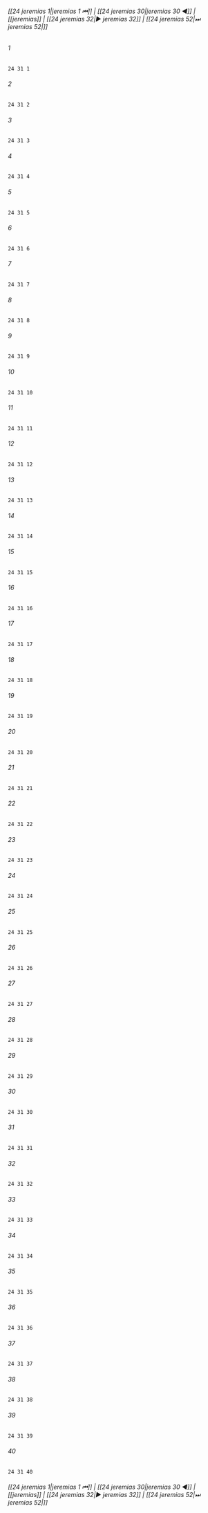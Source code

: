 
###### [[24 jeremias 1|jeremias 1 ⏮]] | [[24 jeremias 30|jeremias 30 ◀]] | [[jeremias]] | [[24 jeremias 32|▶ jeremias 32]] | [[24 jeremias 52|⏭ jeremias 52|]]

###### 1
``` verse
24 31 1 
```
###### 2
``` verse
24 31 2 
```
###### 3
``` verse
24 31 3 
```
###### 4
``` verse
24 31 4 
```
###### 5
``` verse
24 31 5 
```
###### 6
``` verse
24 31 6 
```
###### 7
``` verse
24 31 7 
```
###### 8
``` verse
24 31 8 
```
###### 9
``` verse
24 31 9 
```
###### 10
``` verse
24 31 10 
```
###### 11
``` verse
24 31 11 
```
###### 12
``` verse
24 31 12 
```
###### 13
``` verse
24 31 13 
```
###### 14
``` verse
24 31 14 
```
###### 15
``` verse
24 31 15 
```
###### 16
``` verse
24 31 16 
```
###### 17
``` verse
24 31 17 
```
###### 18
``` verse
24 31 18 
```
###### 19
``` verse
24 31 19 
```
###### 20
``` verse
24 31 20 
```
###### 21
``` verse
24 31 21 
```
###### 22
``` verse
24 31 22 
```
###### 23
``` verse
24 31 23 
```
###### 24
``` verse
24 31 24 
```
###### 25
``` verse
24 31 25 
```
###### 26
``` verse
24 31 26 
```
###### 27
``` verse
24 31 27 
```
###### 28
``` verse
24 31 28 
```
###### 29
``` verse
24 31 29 
```
###### 30
``` verse
24 31 30 
```
###### 31
``` verse
24 31 31 
```
###### 32
``` verse
24 31 32 
```
###### 33
``` verse
24 31 33 
```
###### 34
``` verse
24 31 34 
```
###### 35
``` verse
24 31 35 
```
###### 36
``` verse
24 31 36 
```
###### 37
``` verse
24 31 37 
```
###### 38
``` verse
24 31 38 
```
###### 39
``` verse
24 31 39 
```
###### 40
``` verse
24 31 40 
```

###### [[24 jeremias 1|jeremias 1 ⏮]] | [[24 jeremias 30|jeremias 30 ◀]] | [[jeremias]] | [[24 jeremias 32|▶ jeremias 32]] | [[24 jeremias 52|⏭ jeremias 52|]]

